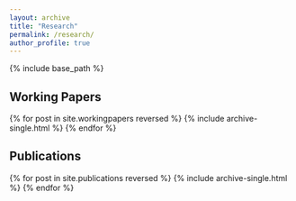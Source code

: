 ```yaml
---
layout: archive
title: "Research"
permalink: /research/
author_profile: true
---
```


{% include base_path %}

<h2>Working Papers</h2>
{% for post in site.workingpapers reversed %}
    {% include archive-single.html %}
{% endfor %}

<br>
<h2>Publications</h2>
{% for post in site.publications reversed %}
    {% include archive-single.html %}
{% endfor %}
